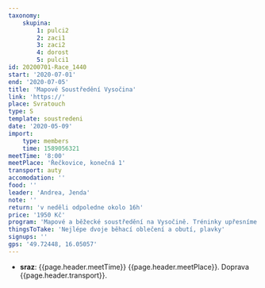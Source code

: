 ```yaml
---
taxonomy:
    skupina:
        1: pulci2
        2: zaci1
        3: zaci2
        4: dorost
        5: pulci1
id: 20200701-Race_1440
start: '2020-07-01'
end: '2020-07-05'
title: 'Mapové Soustředění Vysočina'
link: 'https://'
place: Svratouch
type: S
template: soustredeni
date: '2020-05-09'
import:
    type: members
    time: 1589056321
meetTime: '8:00'
meetPlace: 'Řečkovice, konečná 1'
transport: auty
accomodation: ''
food: ''
leader: 'Andrea, Jenda'
note: ''
return: 'v neděli odpoledne okolo 16h'
price: '1950 Kč'
program: 'Mapové a běžecké soustředění na Vysočině. Tréninky upřesníme v týdnu před akcí.'
thingsToTake: 'Nejlépe dvoje běhací oblečení a obutí, plavky'
signups: ''
gps: '49.72448, 16.05057'
---
```

* **sraz**: {{page.header.meetTime}} {{page.header.meetPlace}}. Doprava {{page.header.transport}}.

